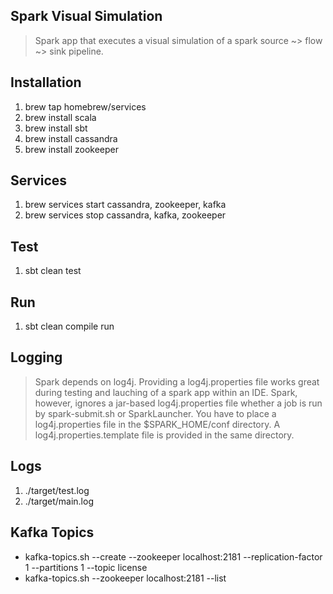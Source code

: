Spark Visual Simulation
-----------------------
>Spark app that executes a visual simulation of a spark source ~> flow ~> sink pipeline.

Installation
------------
1. brew tap homebrew/services
2. brew install scala
3. brew install sbt
4. brew install cassandra
5. brew install zookeeper

Services
--------
1. brew services start cassandra, zookeeper, kafka
2. brew services stop cassandra, kafka, zookeeper

Test
----
1. sbt clean test

Run
---
1. sbt clean compile run

Logging
-------
>Spark depends on log4j. Providing a log4j.properties file works great during testing and lauching of a spark app within an IDE.
Spark, however, ignores a jar-based log4j.properties file whether a job is run by spark-submit.sh or SparkLauncher. You have to
place a log4j.properties file in the $SPARK_HOME/conf directory. A log4j.properties.template file is provided in the same directory.

Logs
----
1. ./target/test.log
2. ./target/main.log

Kafka Topics
------------
- kafka-topics.sh --create --zookeeper localhost:2181 --replication-factor 1 --partitions 1 --topic license
- kafka-topics.sh --zookeeper localhost:2181 --list
